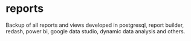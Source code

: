 # reports

Backup of all reports and views developed in postgresql, report builder, redash, power bi, google data studio, dynamic data analysis and others.

